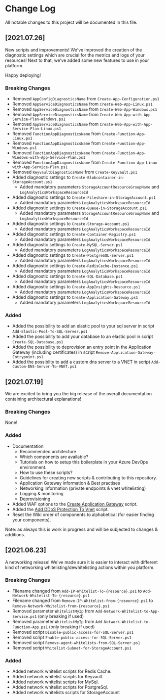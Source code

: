 # Change Log

All notable changes to this project will be documented in this file.

## [2021.07.26]

New scripts and improvements!
We've improved the creation of the diagnostic settings which are crucial for the metrics and logs of your resources! Next to that, we've added some new features
to use in your platform.

Happy deploying!

### Breaking Changes

- Removed `AppConfigDiagnosticsName` from `Create-App-Configuration.ps1`
- Removed `AppServiceDiagnosticsName` from `Create-Web-App-Linux.ps1`
- Removed `AppServiceDiagnosticsName` from `Create-Web-App-Windows.ps1`
- Removed `AppServiceDiagnosticsName` from `Create-Web-App-with-App-Service-Plan-Windows.ps1`
- Removed `AppServiceDiagnosticsName` from `Create-Web-App-with-App-Service-Plan-Linux.ps1`
- Removed `FunctionAppDiagnosticsName` from `Create-Function-App-Linux.ps1`
- Removed `FunctionAppDiagnosticsName` from `Create-Function-App-Windows.ps1`
- Removed `FunctionAppDiagnosticsName` from `Create-Function-App-Windows-with-App-Service-Plan.ps1`
- Removed `FunctionAppDiagnosticsName` from `Create-Function-App-Linux-with-App-Service-Plan.ps1`
- Removed `KeyvaultDiagnosticsName` from `Create-Keyvault.ps1`
- Added diagnostic settings to `Create-Blobcontainer-in-StorageAccount.ps1`
  - Added mandatory parameters `StorageAccountResourceGroupName` and `LogAnalyticsWorkspaceResourceId`
- Added diagnostic settings to `Create-Fileshare-in-StorageAccount.ps1`
  - Added mandatory parameters `LogAnalyticsWorkspaceResourceId`
- Added diagnostic settings to `Create-Queue-in-StorageAccount.ps1`
  - Added mandatory parameters `StorageAccountResourceGroupName` and `LogAnalyticsWorkspaceResourceId`
- Added diagnostic settings to `Create-Storage-Account.ps1`
  - Added mandatory parameters `LogAnalyticsWorkspaceResourceId`
- Added diagnostic settings to `Create-Container-Registry.ps1`
  - Added mandatory parameters `LogAnalyticsWorkspaceResourceId`
- Added diagnostic settings to `Create-MySQL-Server.ps1`
  - Added mandatory parameters `LogAnalyticsWorkspaceResourceId`
- Added diagnostic settings to `Create-PostgreSQL-Server.ps1`
  - Added mandatory parameters `LogAnalyticsWorkspaceResourceId`
- Added diagnostic settings to `Create-RedisCache-Instance.ps1`
  - Added mandatory parameters `LogAnalyticsWorkspaceResourceId`
- Added diagnostic settings to `Create-SQL-Database.ps1`
  - Added mandatory parameters `LogAnalyticsWorkspaceResourceId`
- Added diagnostic settings to `Create-AppInsights-Resource.ps1`
  - Added mandatory parameters `LogAnalyticsWorkspaceResourceId`
- Added diagnostic settings to `Create-Application-Gateway.ps1`
  - Added mandatory parameters `LogAnalyticsWorkspaceResourceId`

### Added

- Added the possibility to add an elastic pool to your sql server in script `Add-Elastic-Pool-To-SQL-Server.ps1`
- Added the possibility to add your database to an elastic pool in script `Create-SQL-Database.ps1`
- Added the possibility to deprovision an entry point in the Application Gateway (including certificates) in script `Remove-Application-Gateway-Entrypoint.ps1`
- Added the possiblity to add a custom dns server to a VNET in script `Add-Custom-DNS-Server-To-VNET.ps1`

## [2021.07.19]

We are excited to bring you the big release of the overall documentation containing architectural explanations!

### Breaking Changes

None!

### Added

- Documentation
  - Recommended architecture
  - Which components are available?
  - Tutorials on how to setup this boilerplate in your Azure DevOps environment.
  - How to use these scripts?
  - Guidelines for creating new scripts & contributing to this repository.
  - Application Gateway information & Best practises
  - Networking information (private endpoints & vnet whitelisting)
  - Logging & monitoring
  - Deprovisioning
- Added WAF options to the [Create Application Gateway](/Azure/Azure-CLI-Snippets/Application-Gateway/Create-Application-Gateway) script.
- Added the [Add DDoS Protection To Vnet](/Azure/Azure-CLI-Snippets/Networking/Add-DDoS-Protection-To-Vnet) script.
- Reset the Wiki order of components to alphabetical (for easier finding your components).

Note: as always this is work in progress and will be subjected to changes & additions.

## [2021.06.23]

A networking release! We've made sure it is easier to interact with different kind of networking whitelisting/dewhitelisting actions within you platform.

### Breaking Changes

- Filename changed from `Add-IP-Whitelist-To-{resource}.ps1` to `Add-Network-Whitelist-To-{resource}.ps1`
- Filename changed from `Remove-IP-Whitelist-from-{resource}.ps1` to `Remove-Network-Whitelist-from-{resource}.ps1`
- Removed parameter `WhitelistMyIp` from `Add-Network-Whitelist-to-App-Service.ps1` (only breaking if used)
- Removed parameter `WhitelistMyIp` from `Add-Network-Whitelist-to-Function-App.ps1` (only breaking if used)
- Removed script `Disable-public-access-for-SQL-Server.ps1`
- Removed script `Enable-public-access-for-SQL-Server.ps1`
- Removed script `Remove-agent-whitelists-from-SQL-Server.ps1`
- Removed script `Whitelist-Subnet-for-StorageAccount.ps1`

### Added

- Added network whitelist scripts for Redis Cache.
- Added network whitelist scripts for Keyvault.
- Added network whitelist scripts for MySql.
- Added network whitelist scripts for PostgreSql.
- Added network whitelists scripts for StorageAccount
